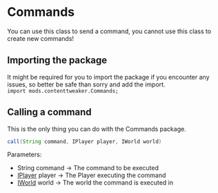 # Commands

You can use this class to send a command, you cannot use this class to create new commands!

## Importing the package
It might be required for you to import the package if you encounter any issues, so better be safe than sorry and add the import.  
`import mods.contenttweaker.Commands;` 

## Calling a command
This is the only thing you can do with the Commands package.

```JAVA
call(String command, IPlayer player, IWorld world)
```
Parameters:

- String command → The command to be executed
- [IPlayer](/Vanilla/Game/IPlayer) player → The Player executing the command
- [IWorld](/Mods/ContentTweaker/Vanilla/Advanced_Functionality/Commands) world → The world the command is executed in
